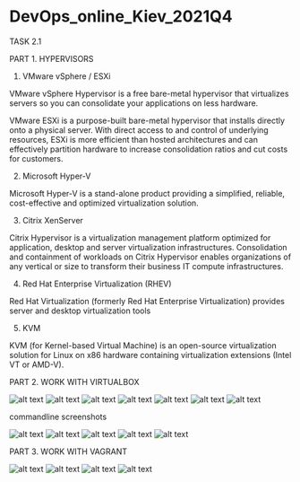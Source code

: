 # DevOps_online_Kiev_2021Q4

TASK 2.1

PART 1. HYPERVISORS

1. VMware vSphere / ESXi

VMware vSphere Hypervisor is a free bare-metal hypervisor that virtualizes servers so you can consolidate your applications on less hardware.

VMware ESXi is a purpose-built bare-metal hypervisor that installs directly onto a physical server. With direct access to and control of underlying resources, ESXi is more efficient than hosted architectures and can effectively partition hardware to increase consolidation ratios and cut costs for customers.

2. Microsoft Hyper-V

Microsoft Hyper-V is a stand-alone product providing a simplified, reliable, cost-effective and optimized virtualization solution.

3. Citrix XenServer

Citrix Hypervisor is a virtualization management platform optimized for application, desktop and server virtualization infrastructures. Consolidation and containment of workloads on Citrix Hypervisor enables organizations of any vertical or size to transform their business IT compute infrastructures.

4. Red Hat Enterprise Virtualization (RHEV)

Red Hat Virtualization (formerly Red Hat Enterprise Virtualization) provides server and desktop virtualization tools

5.  KVM

KVM (for Kernel-based Virtual Machine) is an open-source virtualization solution for Linux on x86 hardware containing virtualization extensions (Intel VT or AMD-V).

PART 2. WORK WITH VIRTUALBOX

![alt text](img/1_4.png "VM1")
![alt text](img/1_6.png "VM1 clone")
![alt text](img/1_7.png "group")
![alt text](img/1_8.png "tree of snapshots")
![alt text](img/1_9.png "Import VM")
![alt text](img/2_2.png "USB")
![alt text](img/2_3.png "Shared Folder")

commandline screenshots

![alt text](img/cli1.png "Command line")
![alt text](img/cli2.png "Command line")
![alt text](img/cli3.png "Command line")
![alt text](img/cli4.png "Command line")
![alt text](img/cli5.png "Command line")

PART 3. WORK WITH VAGRANT

![alt text](img/3_1-4.png "Install")
![alt text](img/3_5-6.png "Connect")
![alt text](img/3_7.png "Stop & Destroy")
![alt text](img/3_8.png "Creation of own box")
